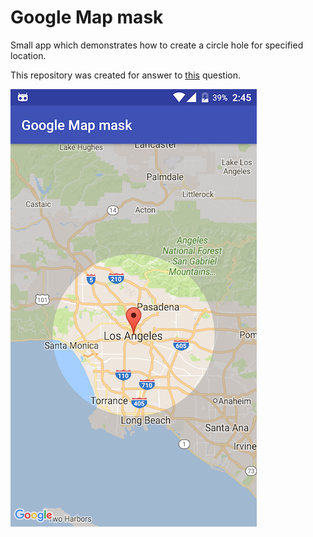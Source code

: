 # Google Map mask
Small app which demonstrates how to create a circle hole for specified location.

This repository was created for answer to [this](http://stackoverflow.com/questions/39124706/android-google-maps-polygon-add-circle-hole) question. 

![Screenshot](art/screenshot.png)  